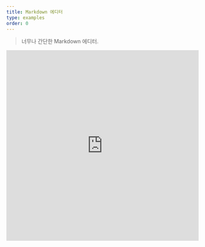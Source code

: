 ```yaml
---
title: Markdown 에디터
type: examples
order: 0
---
```


> 너무나 간단한 Markdown 에디터.

<iframe width="100%" height="500" src="https://jsfiddle.net/chrisvfritz/rdjjpc7a/embedded/result,html,js,css" allowfullscreen="allowfullscreen" frameborder="0"></iframe>
